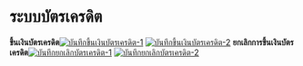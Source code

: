 # ระบบบัตรเครดิต

  **ขึ้นเงินบัตรเครดิต**[![บันทึกขึ้นเงินบัตรเครดิต-1](http://www.smlaccount.com/manual/wp-content/uploads/2017/10/บันทึกขึ้นเงินบัตรเครดิต-1.jpg)](http://www.smlaccount.com/manual/wp-content/uploads/2017/10/บันทึกขึ้นเงินบัตรเครดิต-1.jpg)
    [![บันทึกขึ้นเงินบัตรเครดิต-2](/images/บันทึกขึ้นเงินบัตรเครดิต-2.jpg)](/images/บันทึกขึ้นเงินบัตรเครดิต-2.jpg)
    **ยกเลิกการขึ้นเงินบัตรเครดิต**[![บันทึกยกเลิกบัตรเครดิต-1](/images/บันทึกยกเลิกบัตรเครดิต-1.jpg)](/images/บันทึกยกเลิกบัตรเครดิต-1.jpg)
    [![บันทึกยกเลิกบัตรเครดิต-2](/images/บันทึกยกเลิกบัตรเครดิต-2.jpg)](/images/บันทึกยกเลิกบัตรเครดิต-2.jpg)

